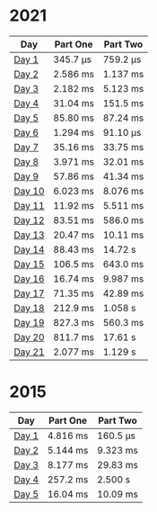 # 2021

| Day                                                  | Part One | Part Two  |
|------------------------------------------------------|----------|-----------|
| [Day 1](./src/main/java/aoc/loicb/y2021/Day1.java)   | 345.7 μs | 759.2 μs  |
| [Day 2](./src/main/java/aoc/loicb/y2021/Day2.java)   | 2.586 ms | 1.137 ms  |
| [Day 3](./src/main/java/aoc/loicb/y2021/Day3.java)   | 2.182 ms | 5.123 ms  |
| [Day 4](./src/main/java/aoc/loicb/y2021/Day4.java)   | 31.04 ms | 151.5 ms  |
| [Day 5](./src/main/java/aoc/loicb/y2021/Day5.java)   | 85.80 ms | 87.24 ms  |
| [Day 6](./src/main/java/aoc/loicb/y2021/Day6.java)   | 1.294 ms | 91.10 μs  |
| [Day 7](./src/main/java/aoc/loicb/y2021/Day7.java)   | 35.16 ms | 33.75 ms  |
| [Day 8](./src/main/java/aoc/loicb/y2021/Day8.java)   | 3.971 ms | 32.01 ms  |
| [Day 9](./src/main/java/aoc/loicb/y2021/Day9.java)   | 57.86 ms | 41.34 ms  |
| [Day 10](./src/main/java/aoc/loicb/y2021/Day10.java) | 6.023 ms | 8.076 ms  |
| [Day 11](./src/main/java/aoc/loicb/y2021/Day11.java) | 11.92 ms | 5.511 ms  |
| [Day 12](./src/main/java/aoc/loicb/y2021/Day12.java) | 83.51 ms | 586.0 ms  |
| [Day 13](./src/main/java/aoc/loicb/y2021/Day13.java) | 20.47 ms | 10.11 ms  |
| [Day 14](./src/main/java/aoc/loicb/y2021/Day14.java) | 88.43 ms | 14.72 s   |
| [Day 15](./src/main/java/aoc/loicb/y2021/Day15.java) | 106.5 ms | 643.0 ms  |
| [Day 16](./src/main/java/aoc/loicb/y2021/Day16.java) | 16.74 ms | 9.987 ms  |
| [Day 17](./src/main/java/aoc/loicb/y2021/Day17.java) | 71.35 ms | 42.89 ms  |
| [Day 18](./src/main/java/aoc/loicb/y2021/Day18.java) | 212.9 ms | 1.058 s   |
| [Day 19](./src/main/java/aoc/loicb/y2021/Day19.java) | 827.3 ms | 560.3 ms  |
| [Day 20](./src/main/java/aoc/loicb/y2021/Day20.java) | 811.7 ms | 17.61 s   |
| [Day 21](./src/main/java/aoc/loicb/y2021/Day21.java) | 2.077 ms | 1.129 s   |

# 2015

| Day                                                | Part One | Part Two |
|----------------------------------------------------|----------|----------|
| [Day 1](./src/main/java/aoc/loicb/y2015/Day1.java) | 4.816 ms | 160.5 μs |
| [Day 2](./src/main/java/aoc/loicb/y2015/Day2.java) | 5.144 ms | 9.323 ms |
| [Day 3](./src/main/java/aoc/loicb/y2015/Day3.java) | 8.177 ms | 29.83 ms |
| [Day 4](./src/main/java/aoc/loicb/y2015/Day4.java) | 257.2 ms | 2.500 s  |
| [Day 5](./src/main/java/aoc/loicb/y2015/Day5.java) | 16.04 ms | 10.09 ms |